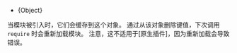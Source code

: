 <!-- YAML
added: v0.3.0
-->

* {Object}

当模块被引入时，它们会缓存到这个对象。
通过从该对象删除键值，下次调用 `require` 时会重新加载模块。
注意，这不适用于[原生插件]，因为重新加载会导致错误。

